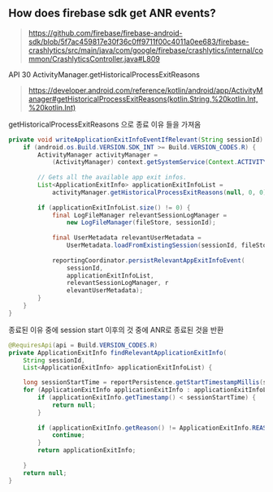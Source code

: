 

## How does firebase sdk get ANR events?


> https://github.com/firebase/firebase-android-sdk/blob/5f7ac459817e30f36c0ff9711f00c4011a0ee683/firebase-crashlytics/src/main/java/com/google/firebase/crashlytics/internal/common/CrashlyticsController.java#L809


API 30  ActivityManager.getHistoricalProcessExitReasons
> https://developer.android.com/reference/kotlin/android/app/ActivityManager#getHistoricalProcessExitReasons(kotlin.String,%20kotlin.Int,%20kotlin.Int)

getHistoricalProcessExitReasons 으로 종료 이유 들을 가져옴

```java
private void writeApplicationExitInfoEventIfRelevant(String sessionId) {  
	if (android.os.Build.VERSION.SDK_INT >= Build.VERSION_CODES.R) {  
		ActivityManager activityManager = 
			(ActivityManager) context.getSystemService(Context.ACTIVITY_SERVICE);  
  
		// Gets all the available app exit infos.  
		List<ApplicationExitInfo> applicationExitInfoList =  
            activityManager.getHistoricalProcessExitReasons(null, 0, 0);  
    
		if (applicationExitInfoList.size() != 0) {  
	        final LogFileManager relevantSessionLogManager = 
		        new LogFileManager(fileStore, sessionId);  
			
			final UserMetadata relevantUserMetadata = 
				UserMetadata.loadFromExistingSession(sessionId, fileStore, backgroundWorker);  
			
			reportingCoordinator.persistRelevantAppExitInfoEvent(
				sessionId, 
				applicationExitInfoList, 
				relevantSessionLogManager, r
				elevantUserMetadata);  
		}  
	}  
}
```

종료된 이유 중에 session start 이후의 것 중에 ANR로 종료된 것을 반환

```java
@RequiresApi(api = Build.VERSION_CODES.R)  
private ApplicationExitInfo findRelevantApplicationExitInfo(  
	String sessionId, 
	List<ApplicationExitInfo> applicationExitInfoList) {  

	long sessionStartTime = reportPersistence.getStartTimestampMillis(sessionId);  
	for (ApplicationExitInfo applicationExitInfo : applicationExitInfoList) {  
		if (applicationExitInfo.getTimestamp() < sessionStartTime) {  
	        return null;  
		}  
        
		if (applicationExitInfo.getReason() != ApplicationExitInfo.REASON_ANR) {  
			continue;  
		}  
		return applicationExitInfo;  
	
	}  
	return null;  
}
```


<!--stackedit_data:
eyJoaXN0b3J5IjpbMTIwMDkzNzE3NCwyMTA0ODI1NjA3XX0=
-->